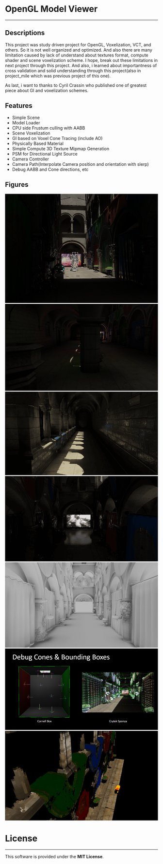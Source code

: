 # OpenGL Model Viewer
-------------------------------------
## Descriptions
This project was study driven project for OpenGL, Voxelization, VCT, and others. So it is not well organized and optimized.
And also there are many limitation caused by lack of understand about textures format, compute shader and scene voxelization scheme.
I hope, break out these limitations in next project through this project. And also, i learned about importantness of cross validation and solid understanding through this project(also in project_mile which was previous project of this one).

As last, i want to thanks to Cyril Crassin who published one of greatest piece about GI and voxelization schemes.

## Features
* Simple Scene
* Model Loader
* CPU side Frustum culling with AABB
* Scene Voxelization
* GI based on Voxel Cone Tracing (include AO)
* Physically Based Material
* Simple Compute 3D Texture Mipmap Generation
* PSM for Directional Light Source
* Camera Controller
* Camera Path(Interpolate Camera position and orientation with slerp)
* Debug AABB and Cone directions, etc

## Figures
![VCT_GI_0](Figures/VCT_GI_0.png)
![VCT_GI_1](Figures/VCT_GI_1.png)
![VCT_GI_2](Figures/VCT_with_smooth_surface_material.png)
![VCT_GI_3](Figures/VCT_self_emitted_object.png)
![VCT_AO](Figures/VCT_AO.png)
![VCT_DEBUG](Figures/Debug.png)
![VOXELIZATION](Figures/Voxelization.png)

# License
-------------------------------------
This software is provided under the **MIT License**.
